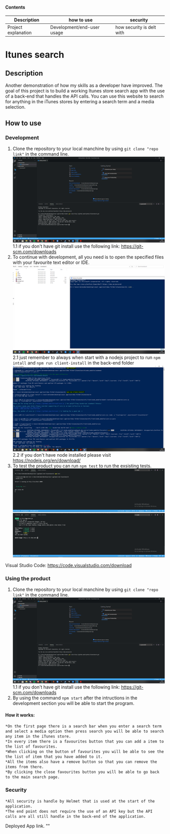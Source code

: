 #### Contents

| Description         | how to use                 | security                  |
| ------------------- | -------------------------- | ------------------------- |
| Project explanation | Development/end-user usage | how security is delt with |

# Itunes search

## Description

Another demonstration of how my skills as a developer have improved. The goal of this project is to build a working Itunes store search app with the use of a back-end that handles
the API calls. You can use this website to search for anything in the iTunes stores by entering a search term and a media selection.

## How to use

### Development

1. Clone the repository to your local manchine by using ```git clone "repo link"``` in the command line.
    ![clone](/git_images/clone.PNG)
  1.1 if you don't have git install use the following link: https://git-scm.com/downloads
2. To continue with development, all you need is to open the specified files with your favourite text editor or IDE.  
    ![open](/git_images/open.PNG)
    2.1 just remember to always when start with a nodejs project to run ```npm intall``` and ```npm run client-install``` in the back-end folder
    ![install](/git_images/install.PNG)
    2.2 if you don't have node installed please visit https://nodejs.org/en/download/
3. To test the product you can run ```npm test``` to run the exsisting tests.
    ![backEndTest](/git_images/back-end_test.PNG)
    ![frontEndTest](/git_images/front-end_test.PNG)

Visual Studio Code: https://code.visualstudio.com/download

### Using the product

1. Clone the repository to your local manchine by using ```git clone "repo link"``` in the command line.
    ![clone](/git_images/clone.PNG)
  1.1 if you don't have git install use the following link: https://git-scm.com/downloads
2. By using the command ```npm start``` after the intructions in the development section you will be able to start the program.

#### How it works:
    *On the first page there is a search bar when you enter a search term and select a media option then press search you will be able to search any item in the iTunes store.
    *In every item there is a favourites button that you can add a item to the list of favourites.
    *When clicking on the button of favourites you will be able to see the the list of item that you have added to it.
    *All the items also have a remove button so that you can remove the items from there.
    *By clicking the close favourites button you will be able to go back to the main search page.

### Security

    *All security is handle by Helmet that is used at the start of the application.
    *The end point does not require the use of an API key but the API calls are all still handle in the back-end of the application.

Deployed App link.
    ""